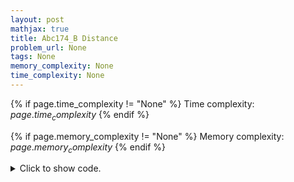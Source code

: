 ```yaml
---
layout: post
mathjax: true
title: Abc174_B Distance
problem_url: None
tags: None
memory_complexity: None
time_complexity: None
---
```




{% if page.time_complexity != "None" %}
Time complexity: ${{ page.time_complexity }}$
{% endif %}

{% if page.memory_complexity != "None" %}
Memory complexity: ${{ page.memory_complexity }}$
{% endif %}

<details>
<summary>
<p style="display:inline">Click to show code.</p>
</summary>
```cpp
{% raw %}
using namespace std;
using ll = long long;
int main(void)
{
    ll n, x, y, ans = 0;
    double d;
    cin >> n >> d;
    for (int i = 0; i < n; ++i)
    {
        cin >> x >> y;
        double cur_dist = sqrt(x * x + y * y);
        if (cur_dist <= d)
            ans++;
    }
    cout << ans << endl;
    return 0;
}

{% endraw %}
```
</details>

